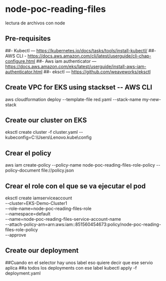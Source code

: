 # node-poc-reading-files
lectura de archivos con node

## Pre-requisites
##- Kubectl —  https://kubernetes.io/docs/tasks/tools/install-kubectl/
##- AWS CLI -  https://docs.aws.amazon.com/cli/latest/userguide/cli-chap-configure.html
##- Aws iam authenticator — https://docs.aws.amazon.com/eks/latest/userguide/install-aws-iam-authenticator.html
##- eksctl — https://github.com/weaveworks/eksctl

## Create VPC for EKS using stackset -- AWS CLI
aws cloudformation deploy --template-file red.yaml --stack-name my-new-stack

## Create our cluster on EKS
eksctl create cluster -f cluster.yaml --kubeconfig=C:\Users\Lenovo\.kube\config

## Crear el policy
aws iam create-policy --policy-name node-poc-reading-files-role-policy --policy-document file://policy.json

## Crear el role con el que se va ejecutar el pod
eksctl create iamserviceaccount \
  --cluster=EKS-Demo-Cluster1 \
  --role-name=node-poc-reading-files-role \
  --namespace=default \
  --name=node-poc-reading-files-service-account-name  \
  --attach-policy-arn=arn:aws:iam::851560454673:policy/node-poc-reading-files-role-policy \
  --approve


## Create our deployment
##Cuando en el selector hay unos label eso quiere decir que ese servio aplica 
##a todos los deployments con ese label
kubectl apply -f deployment.yaml
